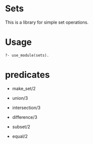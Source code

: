 # Sets
This is a library for simple set operations.

# Usage

```
?- use_module(sets).
```

# predicates

- make_set/2

- union/3

- intersection/3

- difference/3

- subset/2

- equal/2
